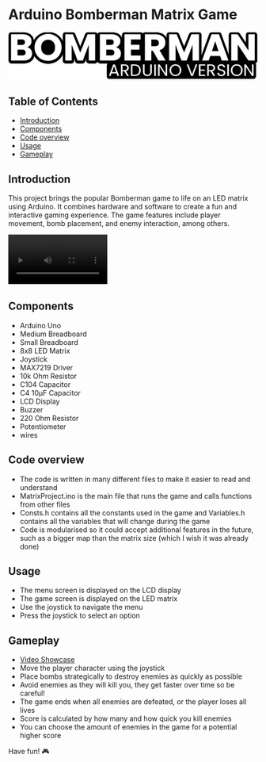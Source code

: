 # Arduino Bomberman Matrix Game

![Bomberman Matrix Game](src/bomberman-logo.png)

## Table of Contents

- [Introduction](#introduction)
- [Components](#components)
- [Code overview](#code-overview)
- [Usage](#usage)
- [Gameplay](#gameplay)

## Introduction

This project brings the popular Bomberman game to life on an LED matrix using Arduino. It combines hardware and software to create a fun and interactive gaming experience. The game features include player movement, bomb placement, and enemy interaction, among others.

<video width="200" loop autoplay controls>
    <source src="src/gameplay.mp4" type="video/mp4">
</video>

## Components

- Arduino Uno
- Medium Breadboard
- Small Breadboard
- 8x8 LED Matrix
- Joystick
- MAX7219 Driver
- 10k Ohm Resistor
- C104 Capacitor
- C4 10μF Capacitor
- LCD Display
- Buzzer
- 220 Ohm Resistor
- Potentiometer
- wires

## Code overview

- The code is written in many different files to make it easier to read and understand
- MatrixProject.ino is the main file that runs the game and calls functions from other files
- Consts.h contains all the constants used in the game and Variables.h contains all the variables that will change during the game
- Code is modularised so it could accept additional features in the future, such as a bigger map than the matrix size (which I wish it was already done)

## Usage

- The menu screen is displayed on the LCD display
- The game screen is displayed on the LED matrix
- Use the joystick to navigate the menu
- Press the joystick to select an option

## Gameplay

- [Video Showcase](https://www.youtube.com/watch?v=QRQNpLwF-fY)
- Move the player character using the joystick
- Place bombs strategically to destroy enemies as quickly as possible
- Avoid enemies as they will kill you, they get faster over time so be careful!
- The game ends when all enemies are defeated, or the player loses all lives
- Score is calculated by how many and how quick you kill enemies
- You can choose the amount of enemies in the game for a potential higher score

Have fun! 🎮
